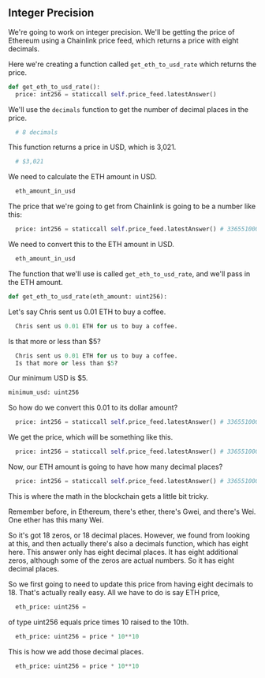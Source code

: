 ## Integer Precision

We're going to work on integer precision. We'll be getting the price of Ethereum using a Chainlink price feed, which returns a price with eight decimals.

Here we're creating a function called `get_eth_to_usd_rate` which returns the price.

```python
def get_eth_to_usd_rate():
  price: int256 = staticcall self.price_feed.latestAnswer()
```

We'll use the `decimals` function to get the number of decimal places in the price.

```python
  # 8 decimals
```

This function returns a price in USD, which is 3,021.

```python
  # $3,021
```

We need to calculate the ETH amount in USD.

```python
  eth_amount_in_usd
```

The price that we're going to get from Chainlink is going to be a number like this:

```python
  price: int256 = staticcall self.price_feed.latestAnswer() # 33655100000
```

We need to convert this to the ETH amount in USD.

```python
  eth_amount_in_usd
```

The function that we'll use is called `get_eth_to_usd_rate`, and we'll pass in the ETH amount.

```python
def get_eth_to_usd_rate(eth_amount: uint256):
```

Let's say Chris sent us 0.01 ETH to buy a coffee.

```python
  Chris sent us 0.01 ETH for us to buy a coffee.
```

Is that more or less than $5?

```python
  Chris sent us 0.01 ETH for us to buy a coffee.
  Is that more or less than $5?
```

Our minimum USD is $5.

```python
minimum_usd: uint256
```

So how do we convert this 0.01 to its dollar amount?

```python
  price: int256 = staticcall self.price_feed.latestAnswer() # 33655100000
```

We get the price, which will be something like this.

```python
  price: int256 = staticcall self.price_feed.latestAnswer() # 33655100000
```

Now, our ETH amount is going to have how many decimal places?

```python
  price: int256 = staticcall self.price_feed.latestAnswer() # 33655100000
```

This is where the math in the blockchain gets a little bit tricky.

Remember before, in Ethereum, there's ether, there's Gwei, and there's Wei. One ether has this many Wei.

So it's got 18 zeros, or 18 decimal places. However, we found from looking at this, and then actually there's also a decimals function, which has eight here. This answer only has eight decimal places. It has eight additional zeros, although some of the zeros are actual numbers. So it has eight decimal places.

So we first going to need to update this price from having eight decimals to 18. That's actually really easy. All we have to do is say ETH price,

```python
  eth_price: uint256 =
```

of type uint256 equals price times 10 raised to the 10th.

```python
  eth_price: uint256 = price * 10**10
```

This is how we add those decimal places.

```python
  eth_price: uint256 = price * 10**10
```

